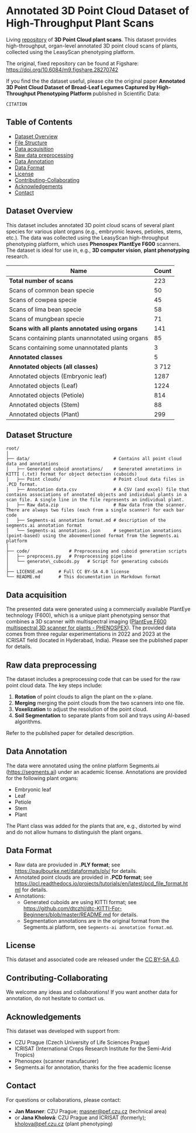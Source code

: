# Annotated 3D Point Cloud Dataset of High-Throughput Plant Scans

Living [repository](https://github.com/kit-pef-czu-cz/3d-point-cloud-dataset-plants) of **3D Point Cloud plant scans**. This dataset provides high-throughput, organ-level annotated 3D point cloud scans of plants, collected using the LeasyScan phenotyping platform.

The original, fixed repository can be found at Figshare: https://doi.org/10.6084/m9.figshare.28270742 

If you find the the dataset useful, please cite the original paper **Annotated 3D Point Cloud Dataset of Broad-Leaf Legumes Captured by High-Throughput Phenotyping Platform** published in Scientific Data:
```
CITATION
```

## Table of Contents

*   [Dataset Overview](#dataset-overview)
*   [File Structure](#file-structure)
*   [Data acquisition](#data-acquisition)
*   [Raw data preprocessing](#raw-data-preprocessing)
*   [Data Annotation](#data-annotation)
*   [Data Format](#data-format)
*   [License](#license)
*   [Contributing-Collaborating](#contributing-collaborating)
*   [Acknowledgements](#acknowledgements)
*   [Contact](#contact)

## Dataset Overview

This dataset includes annotated 3D point cloud scans of several plant species for various plant organs (e.g., embryonic leaves, petioles, stems, etc.). 
The data was collected using the LeasyScan high-throughput phenotyping platform, which uses **Phenospex PlantEye F600** scanners. The dataset is ideal for use in, e.g., **3D computer vision**, **plant phenotyping** research.

| Name                                               | 	Count |
|----------------------------------------------------|--------|
| **Total number of scans**                          | 	223   |
| Scans of common bean specie                        | 	50    |
| Scans of cowpea specie                             | 	45    |
| Scans of lima bean specie                          | 	58    |
| Scans of mungbean specie                           | 	71    |
| **Scans with all plants annotated using organs**   | 	141   |
| Scans containing plants unannotated using organs   | 	85    |
| Scans containing some unannotated plants           | 	3     |
| **Annotated classes**                              | 	5     |
| **Annotated objects (all classes)**                | 	3 712 |
| Annotated objects (Embryonic leaf)                 | 	1287  |
| Annotated objects (Leaf)                           | 	1224  |
| Annotated objects (Petiole)                        | 	814   |
| Annotated objects (Stem)                           | 	88    |
| Annotated objects (Plant)                          | 	299   |


## Dataset Structure
````
root/
│
├── data/                                # Contains all point cloud data and annotations
│   ├── Generated cuboid annotations/    # Generated annotations in KITTI (.txt) format for object detection (cuboids)
│   ├── Point clouds/                    # Point cloud data files in .PCD format.
│   ├── Annotation data.csv              # A CSV (and excel) file that contains associations of annotated objects and individual plants in a scan file. A single line in the file represents an individual plant.
│   ├── Raw data.zip                     # Raw data from the scanner. There are always two files (each from a single scanner) for each bar code
│   ├── Segments-ai annotation format.md # description of the segments.ai annotation format 
│   └── Segments-ai annotations.json     # segmentation annotations (point-based) using the abovementioned format from the Segments.ai platform
│
├── code/               # Preprocessing and cuboid generation scripts
│   ├── preprocess.py   # Preprocessing pipeline
│   └── generate\_cuboids.py   # Script for generating cuboids
│
├── LICENSE.md      # Full CC BY-SA 4.0 license
└── README.md       # This documentation in Markdown format
````

## Data acquisition
The presented data were generated using a commercially available PlantEye technology (F600), which is a unique plant phenotyping sensor that combines a 3D scanner with multispectral imaging ([PlantEye F600 multispectral 3D scanner for plants - PHENOSPEX](https://phenospex.com/products/plant-phenotyping/planteye-f600-multispectral-3d-scanner-for-plants/)).
The provided data comes from three regular experimentations in 2022 and 2023 at the ICRISAT field (located in Hyderabad, India). Please see the published paper for details. 

## Raw data preprocessing

The dataset includes a preprocessing code that can be used for the raw point cloud data. The key steps include:

1.  **Rotation** of point clouds to align the plant on the x-plane.
2.  **Merging** merging the point clouds from the two scanners into one file.
3.  **Voxelization** to adjust the resolution of the point cloud.
4.  **Soil Segmentation** to separate plants from soil and trays using AI-based algorithms.

Refer to the published paper for detailed description.

## Data Annotation
The data were annotated using the online platform Segments.ai (https://segments.ai) under an academic license.
Annotations are provided for the following plant organs:

*   Embryonic leaf
*   Leaf
*   Petiole
*   Stem
*   Plant

The Plant class was added for the plants that are, e.g., distorted by wind and do not allow humans to distinguish the plant organs.

## Data Format

* Raw data are proviuded in **.PLY format**; see https://paulbourke.net/dataformats/ply/ for details. 
* Annotated point clouds are provided in **.PCD format**; see https://pcl.readthedocs.io/projects/tutorials/en/latest/pcd_file_format.html for details.
* Annotations:
  * Generated cuboids are using KITTI format; see https://github.com/dtczhl/dtc-KITTI-For-Beginners/blob/master/README.md for details.
  * Segmentation annotations are in the original format from the Segments.ai platform, see `Segments-ai annotation format.md`.

## License

This dataset and associated code are released under the [CC BY-SA 4.0](LICENSE.md).

## Contributing-Collaborating

We welcome any ideas and collaborations! If you want another data for annotation, do not hesitate to contact us. 

## Acknowledgements

This dataset was developed with support from:

* CZU Prague (Czech University of Life Sciences Prague)  
* ICRISAT (International Crops Research Institute for the Semi-Arid Tropics)
*   Phenospex (scanner manufacurer)
*   Segments.ai for annotation, thanks for the free academic license

## Contact

For questions or collaborations, please contact:

* **Jan Masner**: CZU Prague; [masner@pef.czu.cz](mailto:masner@pef.czu.cz) (technical area)
* or **Jana Kholová**: CZU Prague and ICRISAT (formerly); [kholova@pef.czu.cz](mailto:kholova@pef.czu.cz) (plant phenotyping)
